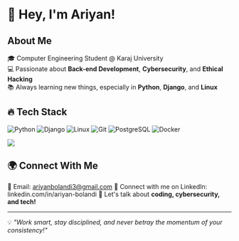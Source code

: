 # 👋 Hey, I'm Ariyan!  

## About Me  
🎓 Computer Engineering Student @ Karaj University  
💻 Passionate about **Back-end Development**, **Cybersecurity**, and **Ethical Hacking**  
📚 Always learning new things, especially in **Python**, **Django**, and **Linux**  

## 🔥 Tech Stack  
![Python](https://img.shields.io/badge/-Python-3776AB?style=flat&logo=python&logoColor=white)  ![Django](https://img.shields.io/badge/-Django-092E20?style=flat&logo=django&logoColor=white)  ![Linux](https://img.shields.io/badge/-Linux-FCC624?style=flat&logo=linux&logoColor=black)  ![Git](https://img.shields.io/badge/-Git-F05032?style=flat&logo=git&logoColor=white)  ![PostgreSQL](https://img.shields.io/badge/-PostgreSQL-336791?style=flat&logo=postgresql&logoColor=white)  ![Docker](https://img.shields.io/badge/-Docker-2496ED?style=flat&logo=docker&logoColor=white)  

![](https://nirzak-streak-stats.vercel.app/?user=CipherChaos&theme=dark&hide_border=false)<br/>

## 🌍 Connect With Me  
📧 Email: ariyanbolandi3@gmail.com
💼  Connect with me on LinkedIn: linkedin.com/in/ariyan-bolandi 
💬 Let's talk about **coding, cybersecurity, and tech!**  

---

💡 *"Work smart, stay disciplined, and never betray the momentum of your consistency!"* 
